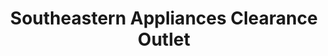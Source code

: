 ---
title: "Southeastern Appliances Clearance Outlet"
url: /covington/southeastern-appliances-clearance-outlet/
shop: appliance
---